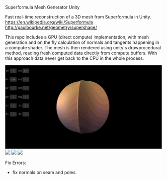 Superformula Mesh Generator Unity

Fast real-time reconstruction of a 3D mesh from Superformula in Unity.
https://en.wikipedia.org/wiki/Superformula
http://paulbourke.net/geometry/supershape/

This repo includes a GPU (direct compute) implementation, with mesh generation and on the fly calculation of normals and tangents happening in a compute shader. The mesh is then rendered using unity's drawprocedural method, reading fresh computed data directly from compute buffers.  With this approach data never get back to the CPU in the whole process.

![](StreamingAssets/gifs/sf3d1.gif)
![](StreamingAssets/gifs/sf3d2.gif)
![](StreamingAssets/gifs/sf3d3.gif)
![](StreamingAssets/gifs/sf3d5.gif)

Fix Errors:
- fix normals on seam and poles.